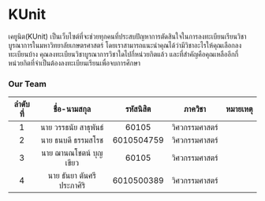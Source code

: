 # KUnit
  เคยูนิต(KUnit) เป็นเว็บไซต์ที่จะช่วยทุกคนที่ประสบปัญหาการตัดสินใจในการลงทะเบียนเรียนวิชาบูรณาการในมหาวิทยาลัยเกษตรศาสตร์ โดยเราสามารถแนะนำคุณได้ว่ามีวิชาอะไรให้คุณเลือกลงทะเบียนบ้าง คุณลงทะเบียนวิชาบูรณาการวิชาใดไปกี่หน่วยกิตแล้ว และที่สำคัญคือคุณเหลืออีกกี่หน่วยกิตที่จำเป็นต้องลงทะเบียนเรียนเพื่อจบการศึกษา
### Our Team
ลำดับที่ | ชื่อ-นามสกุล |  รหัสนิสิต | ภาควิชา | หมายเหตุ
:---:|:---:|:------:|:---:|:---:
 1|นาย วรรธนัย สาธุพันธ์|60105|วิศวกรรมศาสตร์
 2|นาย ธนบดี ธรรมสโรช|6010504759|วิศวกรรมศาสตร์
 3|นาย ฌานณโชตน์ บุญเขียว|60105|วิศวกรรมศาสตร์
 4|นาย ธันยา ตันศรีประภาศิริ|6010500389|วิศวกรรมศาสตร์




